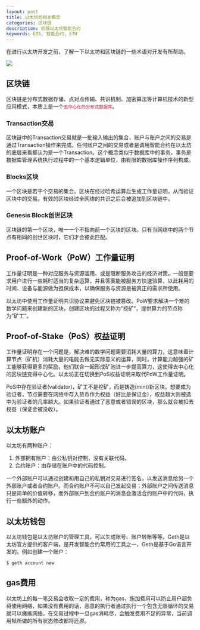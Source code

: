 ```yaml
---
layout: post
title: 以太坊的相关概念
categories: 区块链
description: 初探以太坊智能合约
keywords: EOS, 智能合约, ETH
---
```


在进行以太坊开发之前，了解一下以太坊和区块链的一些术语对开发有所帮助。

![](https://alienx.oss-cn-shenzhen.aliyuncs.com/images/ALGO/T8.png)

## 区块链

区块链是分布式数据存储、点对点传输、共识机制、加密算法等计算机技术的新型应用模式，本质上是一个<code style="color:#c7254e;background-color:#f9f2f4;">去中心化的分布式数据库</code>。

### Transaction交易

区块链中的Transaction交易就是一批输入输出的集合，账户与账户之间的交易是通过Transaction操作来完成。任何账户之间的交易或者是调用智能合约在以太坊的底层来看都认为是一个Transaction。这个概念类似于数据库中的事务，事务是数据库管理系统执行过程中的一个基本逻辑单位，由有限的数据库操作序列构成。

### Blocks区块

一个区块是若干个交易的集合。区块在经过哈希运算后生成工作量证明，从而验证区块中的交易。有效的区块经过全网络的共识之后会被追加到区块链中。

### Genesis Block创世区块

区块链的第一个区块，唯一一个不指向前一个区块的区块。只有当网络中的两个节点有相同的创世区块时，它们才会彼此匹配。

## Proof-of-Work（PoW）工作量证明

工作量证明是一种对应服务与资源滥用、或是阻断服务攻击的经济对策。一般是要求用户进行一些耗时适当的复杂运算，并且答案能被服务方快速验算，以此耗用的时间、设备与能源做为担保成本，以确保服务与资源是被真正的需求所使用。

以太坊中使用工作量证明共识协议来避免区块链被篡改。PoW要求解决一个难的数学问题来创建新的区块，创建区块的过程又称为“挖矿”，提供算力的节点称为“矿工”。

## Proof-of-Stake（PoS）权益证明

工作量证明存在一个问题是，解决难的数学问题需要消耗大量的算力，这意味着计算节点（矿机）消耗大量的电能去做无实际意义的运算，同时，计算能力越强的矿工能够获得更多的奖励，他们联合一起形成矿池进一步提高算力，这使得去中心化的区块链变得中心化。以太坊正在切换到PoS权益证明来取代PoW工作量证明。

PoS中存在验证者(validator)，矿工不是挖矿，而是铸造(mint)新区块。想要成为验证者，节点需要在网络中存入货币作为权益（好比是保证金），权益越大则被选中为验证者的几率越大。如果验证者通过了恶意或者错误的区块，那么就会被扣去权益（保证金被没收）。

## 以太坊账户

以太坊有两种账户：

1. 外部拥有账户：由公私钥对控制，没有关联代码。
2. 合约账户：由存储在账户中的代码控制。

一个外部账户可以通过创建和用自己的私钥对交易进行签名，以发送消息给另一个外部账户或者合约账户。而合约账户不可以自己发起交易；外部账户之间传送消息只是简单的价值转移，而外部账户到合约账户的消息会激活合约账户中的代码，执行一些额外的动作。

## 以太坊钱包

以太坊钱包是以太坊账户的管理工具，可以生成账号、账户转账等等。Geth是以太坊官方提供的客户端，是开发智能合约常用的工具之一，Geth是基于Go语言开发的。例如创建一个账户：

```
$ geth account new
```

## gas费用

以太坊上的每一笔交易会收取一定的费用，称为gas，施加费用可以防止用户超负荷使用网络，如果没有费用的话，恶意的执行者通过执行一个包含无限循环的交易就可以瘫痪网络。在交易过程中一旦gas消耗尽，会触发费用不足的异常，当前调用帧所做的所有状态修改都将还原。

